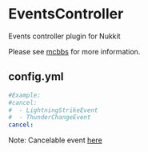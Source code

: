 # EventsController
Events controller plugin for Nukkit

Please see [mcbbs](http://www.mcbbs.net/thread-813468-1-1.html) for more information.
## config.yml
```yaml
#Example:
#cancel:
#  - LightningStrikeEvent
#  - ThunderChangeEvent
cancel:
```
Note: Cancelable event [here](http://ci.nukkitx.com/job/NukkitX%20Javadoc/javadoc/cn/nukkit/event/Cancellable.html)
